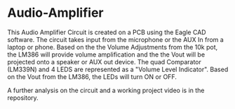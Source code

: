 # Audio-Amplifier
This Audio Amplifier Circuit is created on a PCB using the Eagle CAD software. The circuit takes input from the microphone or the AUX In from a laptop or phone. Based on the the Volume Adjustments from the 10k pot, the LM386 will provide volume amplification and the the Vout will be projected onto a speaker or AUX out device. The quad Comparator (LM339N) and 4 LEDS are represented as a "Volume Level Indicator".  Based on the Vout from the LM386, the LEDs will turn ON or OFF. 


A further analysis on the circuit and a working project video is in the repository. 

